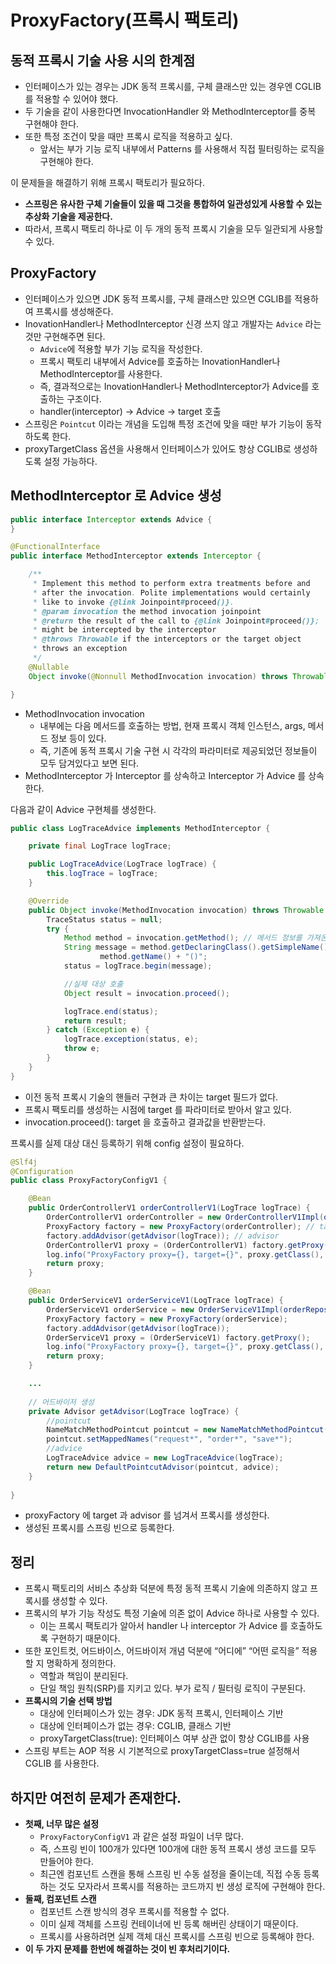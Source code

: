 # ProxyFactory(프록시 팩토리)
## 동적 프록시 기술 사용 시의 한계점
- 인터페이스가 있는 경우는 JDK 동적 프록시를, 구체 클래스만 있는 경우엔 CGLIB 를 적용할 수 있어야 했다.
- 두 기술을 같이 사용한다면 InvocationHandler 와 MethodInterceptor를 중복 구현해야 한다.
- 또한 특정 조건이 맞을 때만 프록시 로직을 적용하고 싶다. 
    - 앞서는 부가 기능 로직 내부에서 Patterns 를 사용해서 직접 필터링하는 로직을 구현해야 한다.

이 문제들을 해결하기 위해 프록시 팩토리가 필요하다.
- **스프링은 유사한 구체 기술들이 있을 때 그것을 통합하여 일관성있게 사용할 수 있는 추상화 기술을 제공한다.**
- 따라서, 프록시 팩토리 하나로 이 두 개의 동적 프록시 기술을 모두 일관되게 사용할 수 있다.

## ProxyFactory
- 인터페이스가 있으면 JDK 동적 프록시를, 구체 클래스만 있으면 CGLIB를 적용하여 프록시를 생성해준다.
- InovationHandler나 MethodInterceptor 신경 쓰지 않고 개발자는 `Advice` 라는 것만 구현해주면 된다.
    - `Advice`에 적용할 부가 기능 로직을 작성한다.
    - 프록시 팩토리 내부에서 Advice를 호출하는 InovationHandler나 MethodInterceptor를 사용한다.
    - 즉, 결과적으로는 InovationHandler나 MethodInterceptor가 Advice를 호출하는 구조이다.
    - handler(interceptor) → Advice → target 호출
- 스프링은 `Pointcut` 이라는 개념을 도입해 특정 조건에 맞을 때만 부가 기능이 동작하도록 한다.
- proxyTargetClass 옵션을 사용해서 인터페이스가 있어도 항상 CGLIB로 생성하도록 설정 가능하다.

## MethodInterceptor 로 Advice 생성
```java
public interface Interceptor extends Advice {
}

@FunctionalInterface
public interface MethodInterceptor extends Interceptor {

	/**
	 * Implement this method to perform extra treatments before and
	 * after the invocation. Polite implementations would certainly
	 * like to invoke {@link Joinpoint#proceed()}.
	 * @param invocation the method invocation joinpoint
	 * @return the result of the call to {@link Joinpoint#proceed()};
	 * might be intercepted by the interceptor
	 * @throws Throwable if the interceptors or the target object
	 * throws an exception
	 */
	@Nullable
	Object invoke(@Nonnull MethodInvocation invocation) throws Throwable;

}
```
- MethodInvocation invocation
    - 내부에는 다음 메서드를 호출하는 방법, 현재 프록시 객체 인스턴스, args, 메서드 정보 등이 있다.
    - 즉, 기존에 동적 프록시 기술 구현 시 각각의 파라미터로 제공되었던 정보들이 모두 담겨있다고 보면 된다.
- MethodInterceptor 가 Interceptor 를 상속하고 Interceptor 가 Advice 를 상속한다.

다음과 같이 Advice 구현체를 생성한다.
```java
public class LogTraceAdvice implements MethodInterceptor {

    private final LogTrace logTrace;

    public LogTraceAdvice(LogTrace logTrace) {
        this.logTrace = logTrace;
    }

    @Override
    public Object invoke(MethodInvocation invocation) throws Throwable {
        TraceStatus status = null;
        try {
            Method method = invocation.getMethod(); // 메서드 정보를 가져온다.
            String message = method.getDeclaringClass().getSimpleName() + "." +
                    method.getName() + "()";
            status = logTrace.begin(message);

            //실제 대상 호출
            Object result = invocation.proceed();

            logTrace.end(status);
            return result;
        } catch (Exception e) {
            logTrace.exception(status, e);
            throw e;
        }
    }
}
```
- 이전 동적 프록시 기술의 핸들러 구현과 큰 차이는 target 필드가 없다. 
- 프록시 팩토리를 생성하는 시점에 target 를 파라미터로 받아서 알고 있다.
- invocation.proceed(): target 을 호출하고 결과값을 반환받는다.

프록시를 실제 대상 대신 등록하기 위해 config 설정이 필요하다.
```java
@Slf4j
@Configuration
public class ProxyFactoryConfigV1 {

    @Bean
    public OrderControllerV1 orderControllerV1(LogTrace logTrace) {
        OrderControllerV1 orderController = new OrderControllerV1Impl(orderServiceV1(logTrace)); 
        ProxyFactory factory = new ProxyFactory(orderController); // target
        factory.addAdvisor(getAdvisor(logTrace)); // advisor 
        OrderControllerV1 proxy = (OrderControllerV1) factory.getProxy();
        log.info("ProxyFactory proxy={}, target={}", proxy.getClass(), orderController.getClass());
        return proxy;
    }

    @Bean
    public OrderServiceV1 orderServiceV1(LogTrace logTrace) {
        OrderServiceV1 orderService = new OrderServiceV1Impl(orderRepositoryV1(logTrace));
        ProxyFactory factory = new ProxyFactory(orderService);
        factory.addAdvisor(getAdvisor(logTrace));
        OrderServiceV1 proxy = (OrderServiceV1) factory.getProxy();
        log.info("ProxyFactory proxy={}, target={}", proxy.getClass(), orderService.getClass());
        return proxy;
    }

    ...
		
    // 어드바이저 생성
    private Advisor getAdvisor(LogTrace logTrace) {
        //pointcut
        NameMatchMethodPointcut pointcut = new NameMatchMethodPointcut();
        pointcut.setMappedNames("request*", "order*", "save*");
        //advice
        LogTraceAdvice advice = new LogTraceAdvice(logTrace);
        return new DefaultPointcutAdvisor(pointcut, advice);
    }
   
}
```
- proxyFactory 에 target 과 advisor 를 넘겨서 프록시를 생성한다.
- 생성된 프록시를 스프링 빈으로 등록한다.

## 정리
- 프록시 팩토리의 서비스 추상화 덕분에 특정 동적 프록시 기술에 의존하지 않고 프록시를 생성할 수 있다.
- 프록시의 부가 기능 작성도 특정 기술에 의존 없이 Advice 하나로 사용할 수 있다.
    - 이는 프록시 팩토리가 알아서 handler 나 interceptor 가 Advice 를 호출하도록 구현하기 때문이다.
- 또한 포인트컷, 어드바이스, 어드바이저 개념 덕분에 “어디에” “어떤 로직을” 적용할 지 명확하게 정의한다.
    - 역할과 책임이 분리된다.
    - 단일 책임 원칙(SRP)를 지키고 있다. 부가 로직 / 필터링 로직이 구분된다.
- **프록시의 기술 선택 방법**
    - 대상에 인터페이스가 있는 경우: JDK 동적 프록시, 인터페이스 기반
    - 대상에 인터페이스가 없는 경우: CGLIB, 클래스 기반
    - proxyTargetClass(true): 인터페이스 여부 상관 없이 항상 CGLIB를 사용
- 스프링 부트는 AOP 적용 시 기본적으로 proxyTargetClass=true 설정해서 CGLIB 를 사용한다.

## 하지만 여전히 문제가 존재한다.
- **첫째, 너무 많은 설정**
    - `ProxyFactoryConfigV1` 과 같은 설정 파일이 너무 많다.
    - 즉, 스프링 빈이 100개가 있다면 100개에 대한 동적 프록시 생성 코드를 모두 만들어야 한다.
    - 최근엔 컴포넌트 스캔을 통해 스프링 빈 수동 설정을 줄이는데, 직접 수동 등록하는 것도 모자라서 프록시를 적용하는 코드까지 빈 생성 로직에 구현해야 한다.
- **둘째, 컴포넌트 스캔**
    - 컴포넌트 스캔 방식의 경우 프록시를 적용할 수 없다.
    - 이미 실제 객체를 스프링 컨테이너에 빈 등록 해버린 상태이기 때문이다.
    - 프록시를 사용하려면 실제 객체 대신 프록시를 스프링 빈으로 등록해야 한다.
- **이 두 가지 문제를 한번에 해결하는 것이 빈 후처리기이다.**